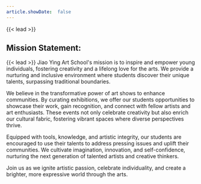 ```yaml
---
article.showDate:  false
---
```


{{< lead >}}
## Mission Statement:
{{< lead >}}
Jiao Ying Art School's mission is to inspire and empower young individuals, fostering creativity and a lifelong love for the arts. We provide a nurturing and inclusive environment where students discover their unique talents, surpassing traditional boundaries.

We believe in the transformative power of art shows to enhance communities. By curating exhibitions, we offer our students opportunities to showcase their work, gain recognition, and connect with fellow artists and art enthusiasts. These events not only celebrate creativity but also enrich our cultural fabric, fostering vibrant spaces where diverse perspectives thrive.

Equipped with tools, knowledge, and artistic integrity, our students are encouraged to use their talents to address pressing issues and uplift their communities. We cultivate imagination, innovation, and self-confidence, nurturing the next generation of talented artists and creative thinkers.

Join us as we ignite artistic passion, celebrate individuality, and create a brighter, more expressive world through the arts.


